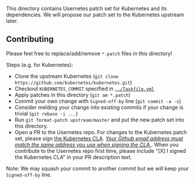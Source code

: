 This directory contains Usernetes patch set for Kubernetes and its dependencies.
We will propose our patch set to the Kubernetes upstream later.

## Contributing

Please feel free to replace/add/remove `*.patch` files in this directory!

Steps (e.g. for Kubernetes):
* Clone the upstream Kubernetes (`git clone https://github.com/kubernetes/kubernetes.git`)
* Checkout `KUBERNETES_COMMIT` specified in [`../Taskfile.yml`](../Taskfile.yml)
* Apply patches in this directory (`git am *.patch`)
* Commit your own change with `Signed-off-by` line (`git commit -a -s`)
* Consider melding your change into existing commits if your change is trivial (`git rebase -i ...`)
* Run `git format-patch upstream/master` and put the new patch set into this directory.
* Open a PR to the Usernetes repo. For changes to the Kubernetes patch set, please sign [the Kubernetes CLA](https://github.com/kubernetes/community/blob/master/CLA.md).
  [_Your Github email address must match the same address you use when signing the CLA._](https://github.com/kubernetes/community/blob/master/CLA.md#4-ensure-your-github-e-mail-address-matches-address-used-to-sign-cla). When you contribute to the Usernetes repo first time, please include "[X] I signed the Kubernetes CLA" in your PR description text.

Note: We may squash your commit to another commit but we will keep your `Signed-off-by` line.
